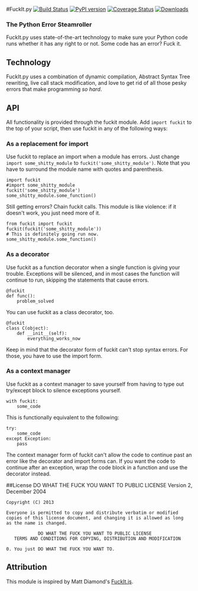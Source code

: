 #FuckIt.py
[![Build Status](https://travis-ci.org/ajalt/fuckitpy.png)](https://travis-ci.org/ajalt/fuckitpy)
[![PyPI version](https://badge.fury.io/py/fuckit.png)](http://badge.fury.io/py/fuckit)
[![Coverage Status](https://coveralls.io/repos/coagulant/coveralls-python/badge.png?branch=master)](https://coveralls.io/r/ajalt/fuckitpy?branch=master)
[![Downloads](https://pypip.in/d/fuckit/badge.png)](https://pypi.python.org/pypi/fuckit)

### The Python Error Steamroller
FuckIt.py uses state-of-the-art technology to make sure your Python code runs
whether it has any right to or not. Some code has an error? Fuck it.

## Technology
FuckIt.py uses a combination of dynamic compilation, Abstract Syntax Tree rewriting, live call stack modification, and love to get rid of all those pesky errors that make programming _so hard_.

## API
All functionality is provided through the fuckit module. Add `import fuckit` to the top of your script, then use fuckit in any of the following ways:
 
### As a replacement for import
Use fuckit to replace an import when a module has errors. 
Just change `import some_shitty_module` to `fuckit('some_shitty_module')`. Note that you have to surround the module name with quotes and parenthesis. 

	import fuckit
	#import some_shitty_module
	fuckit('some_shitty_module')
	some_shitty_module.some_function()

Still getting errors? Chain fuckit calls. This module is like violence: if it doesn't work, you just need more of it.

 	from fuckit import fuckit
	fuckit(fuckit('some_shitty_module'))
	# This is definitely going run now.
	some_shitty_module.some_function()

### As a decorator
Use fuckit as a function decorator when a single function is giving your trouble. Exceptions will be silenced, and in most cases the function will continue to run, skipping the statements that cause errors.

	@fuckit
	def func():
		problem_solved  

You can use fuckit as a class decorator, too.

	@fuckit
	class C(object):
		def __init__(self):
			everything_works_now

Keep in mind that the decorator form of fuckit can't stop syntax errors. For those, you have to use the import form. 

### As a context manager
Use fuckit as a context manager to save yourself from having to type out try/except block to silence exceptions yourself.

	with fuckit:
	    some_code

This is functionally equivalent to the following:

	try:
		some_code
	except Exception:
		pass

The context manager form of fuckit can't allow the code to continue past an error like the decorator and import forms can. If you want the code to continue after an exception, wrap the code block in a function and use the decorator instead.



##License
                DO WHAT THE FUCK YOU WANT TO PUBLIC LICENSE
                       Version 2, December 2004

	Copyright (C) 2013
	
	Everyone is permitted to copy and distribute verbatim or modified
	copies of this license document, and changing it is allowed as long
	as the name is changed.

                DO WHAT THE FUCK YOU WANT TO PUBLIC LICENSE
       TERMS AND CONDITIONS FOR COPYING, DISTRIBUTION AND MODIFICATION

 	0. You just DO WHAT THE FUCK YOU WANT TO.
 
## Attribution

This module is inspired by Matt Diamond's [FuckIt.js](https://github.com/mattdiamond/fuckitjs).
